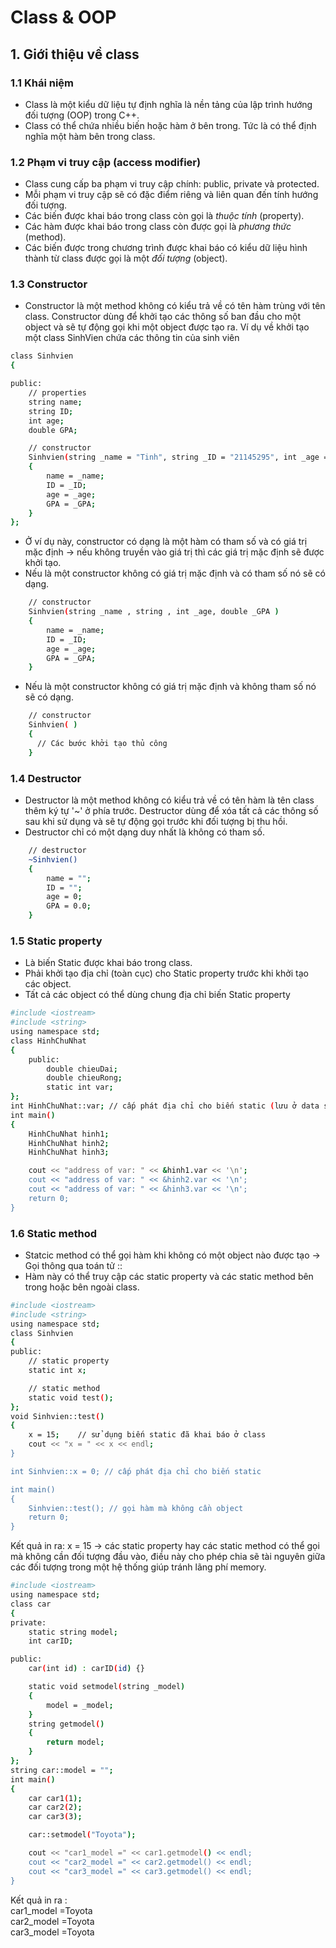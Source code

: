 # Class & OOP
## 1. Giới thiệu về class
### 1.1 Khái niệm
+ Class là một kiểu dữ liệu tự định nghĩa là nền tảng của lập trình hướng đối tượng (OOP) trong C++.
+ Class có thể chứa nhiều biến hoặc hàm ở bên trong. Tức là có thể định nghĩa một hàm bên trong class.
### 1.2 Phạm vi truy cập (access modifier)
+ Class cung cấp ba phạm vi truy cập chính: public, private và protected.
+ Mỗi phạm vi truy cập sẽ có đặc điểm riêng và liên quan đến tính hướng đối tượng.
+ Các biến được khai báo trong class còn gọi là _thuộc tính_ (property).
+ Các hàm được khai báo trong class còn được gọi là _phương thức_ (method).
+ Các biến được trong chương trình được khai báo có kiểu dữ liệu hình thành từ class được gọi là một _đối tượng_ (object).

### 1.3 Constructor
+ Constructor là một method không có kiểu trả về có tên hàm trùng với tên class. Constructor dùng để khởi tạo các thông số ban đầu cho một object và sẽ tự động gọi khi một object được tạo ra.
Ví dụ về khởi tạo một class SinhVien chứa các thông tin của sinh viên
``` bash
class Sinhvien
{

public:
    // properties
    string name;
    string ID;
    int age;
    double GPA;

    // constructor
    Sinhvien(string _name = "Tinh", string _ID = "21145295", int _age = 22, double _GPA = 4.0)
    {
        name = _name;
        ID = _ID;
        age = _age;
        GPA = _GPA;
    }
};
```
+ Ở ví dụ này, constructor có dạng là một hàm có tham số và có giá trị mặc định -> nếu không truyền vào giá trị thì các giá trị mặc định sẽ được khởi tạo.
+ Nếu là một constructor không có giá trị mặc định và có tham số nó sẽ có dạng.
``` bash
    // constructor
    Sinhvien(string _name , string , int _age, double _GPA )
    {
        name = _name;
        ID = _ID;
        age = _age;
        GPA = _GPA;
    }
```
+ Nếu là một constructor không có giá trị mặc định và không tham số nó sẽ có dạng.
``` bash
    // constructor
    Sinhvien( )
    {
      // Các bước khởi tạo thủ công
    }
```
### 1.4 Destructor
+ Destructor là một method không có kiểu trả về có tên hàm là tên class thêm ký tự '~' ở phía trước. Destructor dùng để xóa tất cả các thông số sau khi sử dụng và sẽ tự động gọi trước khi đối tượng bị thu hồi.
+ Destructor chỉ có một dạng duy nhất là không có tham số.
``` bash
    // destructor
    ~Sinhvien()
    {
        name = "";
        ID = "";
        age = 0;
        GPA = 0.0;
    }
```  
### 1.5 Static property 
+ Là biến Static được khai báo trong class.
+ Phải khởi tạo địa chỉ (toàn cục) cho Static property trước khi khởi tạo các object.
+ Tất cả các object có thể dùng chung địa chỉ biến Static property
``` bash
#include <iostream>
#include <string>
using namespace std;
class HinhChuNhat
{
    public:
        double chieuDai;
        double chieuRong;
        static int var;
};
int HinhChuNhat::var; // cấp phát địa chỉ cho biến static (lưu ở data segment )
int main()
{
    HinhChuNhat hinh1;
    HinhChuNhat hinh2;
    HinhChuNhat hinh3;

    cout << "address of var: " << &hinh1.var << '\n';
    cout << "address of var: " << &hinh2.var << '\n';
    cout << "address of var: " << &hinh3.var << '\n';
    return 0;
}
```  
### 1.6 Static method 
+ Statcic method có thể gọi hàm khi không có một object nào được tạo -> Gọi thông qua toán tử ::
+ Hàm này có thể truy cập các static property và các static method bên trong hoặc bên ngoài class.
``` bash
#include <iostream>
#include <string>
using namespace std;
class Sinhvien
{
public:
    // static property
    static int x;

    // static method
    static void test();
};
void Sinhvien::test()
{
    x = 15;    // sử dụng biến static đã khai báo ở class
    cout << "x = " << x << endl;
}

int Sinhvien::x = 0; // cấp phát địa chỉ cho biến static

int main()
{
    Sinhvien::test(); // gọi hàm mà không cần object
    return 0;
}
```  
Kết quả in ra: x = 15
-> các static property hay các static method có thể gọi mà không cần đối tượng đầu vào, điều này cho phép chia sẽ tài nguyên giữa các đối tượng trong một hệ thống giúp tránh lãng phí memory.
```  bash
#include <iostream>
using namespace std;
class car
{
private:
    static string model;
    int carID;

public:
    car(int id) : carID(id) {}

    static void setmodel(string _model)
    {
        model = _model;
    }
    string getmodel()
    {
        return model;
    }
};
string car::model = "";
int main()
{
    car car1(1);
    car car2(2);
    car car3(3);

    car::setmodel("Toyota");

    cout << "car1_model =" << car1.getmodel() << endl;
    cout << "car2_model =" << car2.getmodel() << endl;
    cout << "car3_model =" << car3.getmodel() << endl;
}
```
Kết quả in ra :  
car1_model =Toyota  
car2_model =Toyota  
car3_model =Toyota  


